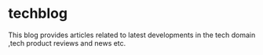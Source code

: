 # techblog
This blog provides articles related to  latest developments in the tech domain ,tech product reviews and news etc.
